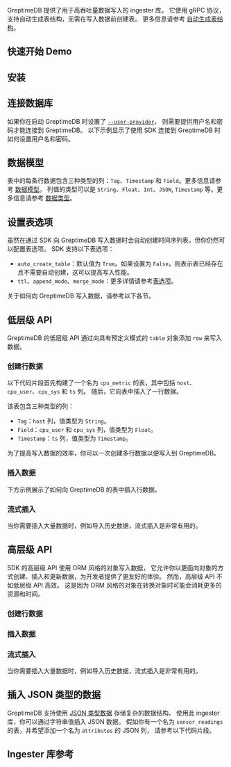 
GreptimeDB 提供了用于高吞吐量数据写入的 ingester 库。
它使用 gRPC 协议，支持自动生成表结构，无需在写入数据前创建表。
更多信息请参考 [自动生成表结构](/user-guide/ingest-data/overview.md#自动生成表结构)。

<InjectContent id="ingester-lib-introduction" content={props.children}/>

## 快速开始 Demo

<InjectContent id="quick-start-demos" content={props.children}/>

## 安装

<InjectContent id="ingester-lib-installation" content={props.children}/>

## 连接数据库

如果你在启动 GreptimeDB 时设置了 [`--user-provider`](/user-guide/deployments/authentication/overview.md)，
则需要提供用户名和密码才能连接到 GreptimeDB。
以下示例显示了使用 SDK 连接到 GreptimeDB 时如何设置用户名和密码。

<InjectContent id="ingester-lib-connect" content={props.children}/>

## 数据模型

表中的每条行数据包含三种类型的列：`Tag`、`Timestamp` 和 `Field`。更多信息请参考 [数据模型](/user-guide/concepts/data-model.md)。
列值的类型可以是 `String`、`Float`、`Int`、`JSON`, `Timestamp` 等。更多信息请参考 [数据类型](/reference/sql/data-types.md)。

## 设置表选项

虽然在通过 SDK 向 GreptimeDB 写入数据时会自动创建时间序列表，但你仍然可以配置表选项。
SDK 支持以下表选项：

- `auto_create_table`：默认值为 `True`。如果设置为 `False`，则表示表已经存在且不需要自动创建，这可以提高写入性能。
- `ttl`、`append_mode`、`merge_mode`：更多详情请参考[表选项](/reference/sql/create.md#table-options)。

<InjectContent id="set-table-options" content={props.children}/>

关于如何向 GreptimeDB 写入数据，请参考以下各节。

## 低层级 API

GreptimeDB 的低层级 API 通过向具有预定义模式的 `table` 对象添加 `row` 来写入数据。

### 创建行数据

以下代码片段首先构建了一个名为 `cpu_metric` 的表，其中包括 `host`、`cpu_user`、`cpu_sys` 和 `ts` 列。
随后，它向表中插入了一行数据。

该表包含三种类型的列：

- `Tag`：`host` 列，值类型为 `String`。
- `Field`：`cpu_user` 和 `cpu_sys` 列，值类型为 `Float`。
- `Timestamp`：`ts` 列，值类型为 `Timestamp`。

<InjectContent id="low-level-object" content={props.children}/>

为了提高写入数据的效率，你可以一次创建多行数据以便写入到 GreptimeDB。

<InjectContent id="create-rows" content={props.children}/>

### 插入数据

下方示例展示了如何向 GreptimeDB 的表中插入行数据。

<InjectContent id="insert-rows" content={props.children}/>

### 流式插入

当你需要插入大量数据时，例如导入历史数据，流式插入是非常有用的。

<InjectContent id="streaming-insert" content={props.children}/>

<InjectContent id="update-rows" content={props.children}/>

<!-- TODO ### Delete Metrics -->

## 高层级 API

SDK 的高层级 API 使用 ORM 风格的对象写入数据，
它允许你以更面向对象的方式创建、插入和更新数据，为开发者提供了更友好的体验。
然而，高层级 API 不如低层级 API 高效。
这是因为 ORM 风格的对象在转换对象时可能会消耗更多的资源和时间。

### 创建行数据

<InjectContent id="high-level-style-object" content={props.children}/>

### 插入数据

<InjectContent id="high-level-style-insert-data" content={props.children}/>

### 流式插入

当你需要插入大量数据时，例如导入历史数据，流式插入是非常有用的。

<InjectContent id="high-level-style-streaming-insert" content={props.children}/>

<InjectContent id="high-level-style-update-data" content={props.children}/>

## 插入 JSON 类型的数据

GreptimeDB 支持使用 [JSON 类型数据](/reference/sql/data-types.md#json-类型) 存储复杂的数据结构。
使用此 ingester 库，你可以通过字符串值插入 JSON 数据。
假如你有一个名为 `sensor_readings` 的表，并希望添加一个名为 `attributes` 的 JSON 列，
请参考以下代码片段。

<InjectContent id="ingester-json-type" content={props.children}/>

<InjectContent id="ingester-lib-debug-logs" content={props.children}/>

## Ingester 库参考

<InjectContent id="ingester-lib-reference" content={props.children}/>


